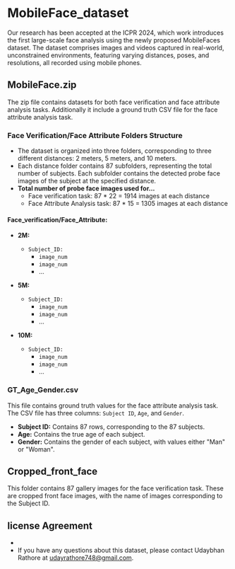 # MobileFace_dataset
Our research has been accepted at the ICPR 2024, which work introduces the first large-scale face analysis using the newly proposed MobileFaces dataset. The dataset comprises images and videos captured in real-world, unconstrained environments, featuring varying distances, poses, and resolutions, all recorded using mobile phones.


## MobileFace.zip

The zip file contains datasets for both face verification and face attribute analysis tasks. Additionally it include a ground truth CSV file for the face attribute analysis task.

### Face Verification/Face Attribute Folders Structure

- The dataset is organized into three folders, corresponding to three different distances: 2 meters, 5 meters, and 10 meters.
- Each distance folder contains 87 subfolders, representing the total number of subjects. Each subfolder contains the detected probe face images of the subject at the specified distance.
- **Total number of probe face images used for...**
  - Face verification task: 87 * 22 = 1914 images at each distance
  - Face Attribute Analysis task: 87 * 15 = 1305 images at each distance

#### Face_verification/Face_Attribute:

- **2M:** 
  - `Subject_ID:`
    - `image_num`
    - `image_num`
    - ...

- **5M:** 
  - `Subject_ID:`
    - `image_num`
    - `image_num`
    - ...

- **10M:** 
  - `Subject_ID:`
    - `image_num`
    - `image_num`
    - ...



### GT_Age_Gender.csv
This file contains ground truth values for the face attribute analysis task. The CSV file has three columns: `Subject ID`, `Age`, and `Gender`.
- **Subject ID:** Contains 87 rows, corresponding to the 87 subjects.
- **Age:** Contains the true age of each subject.
- **Gender:** Contains the gender of each subject, with values either "Man" or "Woman".

## Cropped_front_face

This folder contains 87 gallery images for the face verification task. These are cropped front face images, with the name of images corresponding to the Subject ID.

## license Agreement
- 
- If you have any questions about this dataset, please contact Udaybhan Rathore at [udayrathore748@gmail.com](mailto:udayrathore748@gmail.com).
